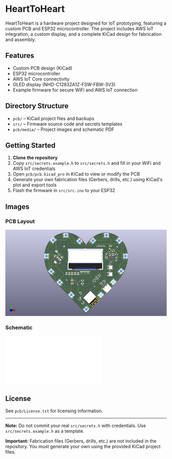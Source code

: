 # HeartToHeart

HeartToHeart is a hardware project designed for IoT prototyping, featuring a custom PCB and ESP32 microcontroller. The project includes AWS IoT integration, a custom display, and a complete KiCad design for fabrication and assembly.

## Features
- Custom PCB design (KiCad)
- ESP32 microcontroller
- AWS IoT Core connectivity
- OLED display (NHD-C12832A1Z-FSW-FBW-3V3)
- Example firmware for secure WiFi and AWS IoT connection

## Directory Structure
- `pcb/` – KiCad project files and backups
- `src/` – Firmware source code and secrets templates
- `pcb/media/` – Project images and schematic PDF

## Getting Started
1. **Clone the repository**
2. Copy `src/secrets.example.h` to `src/secrets.h` and fill in your WiFi and AWS IoT credentials
3. Open `pcb/pcb.kicad_pro` in KiCad to view or modify the PCB
4. Generate your own fabrication files (Gerbers, drills, etc.) using KiCad's plot and export tools
5. Flash the firmware in `src/src.ino` to your ESP32

## Images

### PCB Layout
![PCB Layout](pcb/media/pcb.png)

### Schematic
![Schematic](pcb/media/schematic.pdf)

## License
See `pcb/License.txt` for licensing information.

---

**Note:** Do not commit your real `src/secrets.h` with credentials. Use `src/secrets.example.h` as a template.

**Important:** Fabrication files (Gerbers, drills, etc.) are not included in the repository. You must generate your own using the provided KiCad project files.
